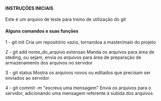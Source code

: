 #### INSTRUÇÕES INICIAIS ####
Este é um arquivo de teste para treino de utilização do git

#### Alguns comandos e suas funções ####
1 - git init
Cria um repositório vazio, tornandoa a master/main do projeto

2 - git add nome_do_arquivo.extensao
Manda os arquivos para área de steding, ou sejam, envia os arquivos para área
de preparação de armazenamento dos arquivos no servidor

3 - git status
Mostra os arquivos novos ou editados que precisam ser enviados ao servidor

4 - git commit -m "escreva uma mensagem"
Envia os arquivos para o servidor, adicionando uma mensagem referente à subida 
dos arquivos